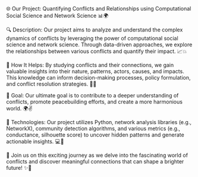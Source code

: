 🌐 Our Project: Quantifying Conflicts and Relationships using Computational Social Science and Network Science 📊🌍

🔍 Description: Our project aims to analyze and understand the complex dynamics of conflicts by leveraging the power of computational social science and network science. Through data-driven approaches, we explore the relationships between various conflicts and quantify their impact. 📈💥

🔬 How It Helps: By studying conflicts and their connections, we gain valuable insights into their nature, patterns, actors, causes, and impacts. This knowledge can inform decision-making processes, policy formulation, and conflict resolution strategies. 🧠💡

🎯 Goal: Our ultimate goal is to contribute to a deeper understanding of conflicts, promote peacebuilding efforts, and create a more harmonious world. 🌍✌️

🔧 Technologies: Our project utilizes Python, network analysis libraries (e.g., NetworkX), community detection algorithms, and various metrics (e.g., conductance, silhouette score) to uncover hidden patterns and generate actionable insights. 💻🔬

🌟 Join us on this exciting journey as we delve into the fascinating world of conflicts and discover meaningful connections that can shape a brighter future! ✨🌟
